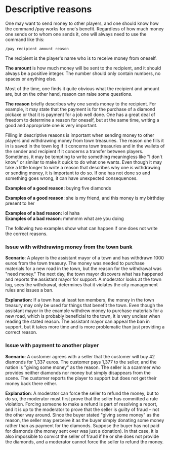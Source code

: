 # Descriptive reasons

One may want to send money to other players, and one should know how the command /pay works for one's benefit. Regardless of how much money one sends or to whom one sends it, one will always need to use the command like this:

`/pay recipient amount reason`&#x20;

The recipient is the player's name who is to receive money from oneself.

**The amount** is how much money will be sent to the recipient, and it should always be a positive integer. The number should only contain numbers, no spaces or anything else.

Most of the time, one finds it quite obvious what the recipient and amount are, but on the other hand, reason can raise some questions.

**The reason** briefly describes why one sends money to the recipient. For example, it may state that the payment is for the purchase of a diamond pickaxe or that it is payment for a job well done. One has a great deal of freedom to determine a reason for oneself, but at the same time, writing a good and appropriate one is very important.

Filling in descriptive reasons is important when sending money to other players and withdrawing money from town treasuries. The reason one fills it in is saved in the town log if it concerns town treasuries and in the wallets of the sender and recipient if it concerns a transfer between players. Sometimes, it may be tempting to write something meaningless like "I don't know" or similar to make it quick to do what one wants. Even though it may take a little longer to write a reason that describes why one is withdrawing or sending money, it is important to do so. If one has not done so and something goes wrong, it can have unexpected consequences.

**Examples of a good reason:** buying five diamonds&#x20;

**Examples of a good reason**: she is my friend, and this money is my birthday present to her

**Examples of a bad reason:** lol haha \
**Examples of a bad reason**: mmmmm what are you doing

The following two examples show what can happen if one does not write the correct reasons.

### Issue with withdrawing money from the town bank&#x20;

**Scenario**: A player is the assistant mayor of a town and has withdrawn 1000 euros from the town treasury. The money was needed to purchase materials for a new road in the town, but the reason for the withdrawal was "need money." The next day, the town mayor discovers what has happened and reports the assistant mayor for support. A moderator looks at the town log, sees the withdrawal, determines that it violates the city management rules and issues a ban.

**Explanation:** If a town has at least ten members, the money in the town treasury may only be used for things that benefit the town. Even though the assistant mayor in the example withdrew money to purchase materials for a new road, which is probably beneficial to the town, it is very unclear when reading the stated reason. The assistant mayor can appeal the ban in support, but it takes more time and is more problematic than just providing a correct reason.

### Issue with payment to another player

&#x20;**Scenario**: A customer agrees with a seller that the customer will buy 42 diamonds for 1,337 euros. The customer pays 1,377 to the seller, and the nation is "giving some money" as the reason. The seller is a scammer who provides neither diamonds nor money but simply disappears from the scene. The customer reports the player to support but does not get their money back there either.

**Explanation**: A moderator can force the seller to refund the money, but to do so, the moderator must first prove that the seller has committed a rule violation. Forcing someone to make a refund is part of resolving a report, and it is up to the moderator to prove that the seller is guilty of fraud – not the other way around. Since the buyer stated "giving some money" as the reason, the seller may perceive it as the buyer simply donating some money rather than as payment for the diamonds. Suppose the buyer has not paid for diamonds (the money sent over was just a donation). In that case, it is also impossible to convict the seller of fraud if he or she does not provide the diamonds, and a moderator cannot force the seller to refund the money.
